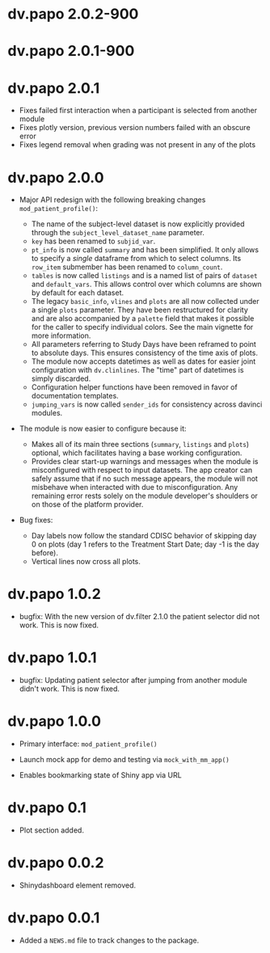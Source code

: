 # dv.papo 2.0.2-900

# dv.papo 2.0.1-900

# dv.papo 2.0.1

- Fixes failed first interaction when a participant is selected from another module
- Fixes plotly version, previous version numbers failed with an obscure error
- Fixes legend removal when grading was not present in any of the plots

# dv.papo 2.0.0

- Major API redesign with the following breaking changes `mod_patient_profile()`:
  - The name of the subject-level dataset is now explicitly provided through the `subject_level_dataset_name` parameter.
  - `key` has been renamed to `subjid_var`.
  - `pt_info` is now called `summary` and has been simplified. It only allows to specify a _single_ dataframe 
    from which to select columns. Its `row_item` submember has been renamed to `column_count`.
  - `tables` is now called `listings` and is a named list of pairs of `dataset` and `default_vars`. This allows 
    control over which columns are shown by default for each dataset.
  - The legacy `basic_info`, `vlines` and `plots` are all now collected under a single `plots` parameter. They have been
    restructured for clarity and are also accompanied by a `palette` field that makes it possible for the caller to
    specify individual colors. See the main vignette for more information.
  - All parameters referring to Study Days have been reframed to point to absolute days. This ensures consistency of the
    time axis of plots.
  - The module now accepts datetimes as well as dates for easier joint configuration with `dv.clinlines`. The "time"
    part of datetimes is simply discarded.
  - Configuration helper functions have been removed in favor of documentation templates.
  - `jumping_vars` is now called `sender_ids` for consistency across davinci modules.

- The module is now easier to configure because it:
  - Makes all of its main three sections (`summary`, `listings` and `plots`) optional, which facilitates having a base
    working configuration.
  - Provides clear start-up warnings and messages when the module is misconfigured with respect to input datasets. 
    The app creator can safely assume that if no such message appears, the module will not misbehave when interacted 
    with due to misconfiguration. Any remaining error rests solely on the module developer's shoulders or on those of 
    the platform provider.
    
- Bug fixes:
  - Day labels now follow the standard CDISC behavior of skipping day 0 on plots (day 1 refers to the Treatment Start
    Date; day -1 is the day before).
  - Vertical lines now cross all plots.


# dv.papo 1.0.2

- bugfix: With the new version of dv.filter 2.1.0 the patient selector did not work. This is now fixed.

# dv.papo 1.0.1

- bugfix: Updating patient selector after jumping from another module didn't work. This is now fixed.

# dv.papo 1.0.0

- Primary interface: `mod_patient_profile()`

- Launch mock app for demo and testing via `mock_with_mm_app()`

- Enables bookmarking state of Shiny app via URL

# dv.papo 0.1

*  Plot section added.

# dv.papo 0.0.2

*  Shinydashboard element removed.

# dv.papo 0.0.1

* Added a `NEWS.md` file to track changes to the package.


